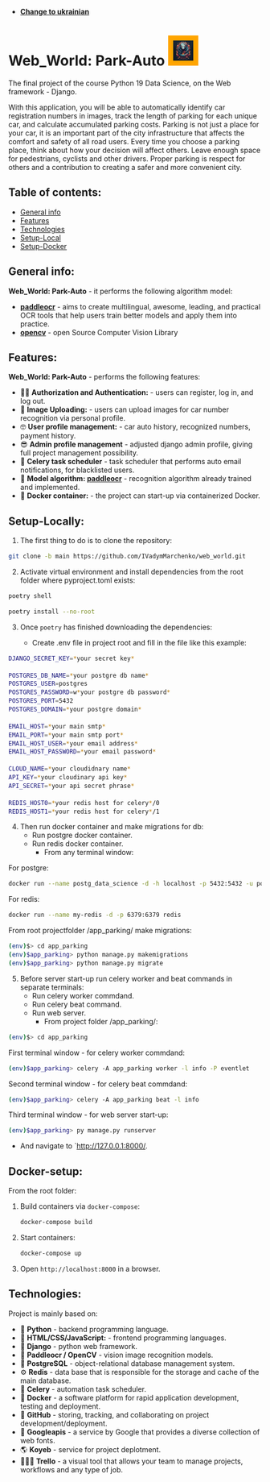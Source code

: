 * **[Change to ukrainian](README_ua.md)**

# Web_World: Park-Auto <a><img src="https://github.com/IVadymMarchenko/web_world/blob/main/app_parking/app_home/images/about_project/images/web_logo.jpg" width="40px" style="border: 10px solid orange;"></a>
The final project of the course Python 19 Data Science, on the Web framework - Django.

With this application, you will be able to automatically identify car registration numbers in images, track the length of parking for each unique car, and calculate accumulated parking costs.
Parking is not just a place for your car, it is an important part of the city infrastructure that affects the comfort and safety of all road users. 
Every time you choose a parking place, think about how your decision will affect others. Leave enough space for pedestrians, cyclists and other drivers. Proper parking is respect for others and a contribution to creating a safer and more convenient city.


## Table of contents:
   * [General info](#general-info)
   * [Features](#features)
   * [Technologies](#technologies)
   * [Setup-Local](#setup-locally)
   * [Setup-Docker](#docker-setup)

## General info:
**Web_World: Park-Auto** - it performs the following algorithm model:
* **[paddleocr](https://github.com/PaddlePaddle/PaddleOCR/blob/main/README_en.md)** - aims to create multilingual, awesome, leading, and practical OCR tools that help users train better models and apply them into practice.
* **[opencv](https://github.com/opencv/opencv?tab=readme-ov-file)** - open Source Computer Vision Library

## Features:
**Web_World: Park-Auto** - performs the following features:
* 👨‍💻 **Authorization and Authentication:** - users can register, log in, and log out.
* 🚗 **Image Uploading:** - users can upload images for car number recognition via personal profile.
* 🤓 **User profile management:** - car auto history, recognized numbers, payment history.
* 😎 **Admin profile management** - adjusted django admin profile, giving full project management possibility.
* 📆 **Celery task scheduler** - task scheduler that performs auto email notifications, for blacklisted users.
* 🌌 **Model algorithm: [paddleocr](https://huggingface.co/spaces/itsyoboieltr/anpr/blob/main/ANPR.ipynb)** - recognition algorithm already trained and implemented.
* 🐳 **Docker container:** - the project can start-up via containerized Docker.

## Setup-Locally:
1. The first thing to do is to clone the repository:

```sh
git clone -b main https://github.com/IVadymMarchenko/web_world.git
```

2. Activate virtual environment and install dependencies from the root folder where pyproject.toml exists:

```sh
poetry shell
```
```sh
poetry install --no-root
```

3. Once `poetry` has finished downloading the dependencies:

    * Create .env file in project root and fill in the file like this example:
```sh
DJANGO_SECRET_KEY=*your secret key*

POSTGRES_DB_NAME=*your postgre db name*
POSTGRES_USER=postgres
POSTGRES_PASSWORD=w*your postgre db password*
POSTGRES_PORT=5432
POSTGRES_DOMAIN=*your postgre domain*

EMAIL_HOST=*your main smtp*
EMAIL_PORT=*your main smtp port*
EMAIL_HOST_USER=*your email address*
EMAIL_HOST_PASSWORD=*your email password*

CLOUD_NAME=*your cloudidnary name*
API_KEY=*your cloudinary api key*
API_SECRET=*your api secret phrase*

REDIS_HOST0=*your redis host for celery*/0
REDIS_HOST1=*your redis host for celery*/1
```

4. Then run docker container and make migrations for db:
    * Run postgre docker container.
    * Run redis docker container.
        - From any terminal window:
          
For postgre:
```sh
docker run --name postg_data_science -d -h localhost -p 5432:5432 -u postgres -e POSTGRES_PASSWORD=*your password from env file POSTGRES_PASSWORD* postgres
```

For redis:
```sh
docker run --name my-redis -d -p 6379:6379 redis
```

From root projectfolder /app_parking/ make migrations:
```sh
(env)$> cd app_parking
(env)$app_parking> python manage.py makemigrations
(env)$app_parking> python manage.py migrate
```

5. Before server start-up run celery worker and beat commands in separate terminals:
    * Run celery worker commdand.
    * Run celery beat command.
    * Run web server.
        - From project folder /app_parking/:

```sh
(env)$> cd app_parking
```
 
First terminal window - for celery worker commdand:
```sh
(env)$app_parking> celery -A app_parking worker -l info -P eventlet
```

Second terminal window - for celery beat commdand:
```sh
(env)$app_parking> celery -A app_parking beat -l info
```

Third terminal window - for web server start-up:
```sh
(env)$app_parking> py manage.py runserver  
```

* And navigate to `http://127.0.0.1:8000/.

## Docker-setup:
From the root folder:
1. Build containers via `docker-compose`:

    ```sh
    docker-compose build
    ```

2. Start containers:

    ```sh
    docker-compose up
    ```

3. Open `http://localhost:8000` in a browser.

## Technologies:
Project is mainly based on:
* 🐍 **Python** - backend programming language.
* 🌠 **HTML/CSS/JavaScript:** - frontend programming languages.
* 🤠 **Django** -  python web framework.
* 🌌 **Paddleocr / OpenCV** - vision image recognition models.
* 🐘 **PostgreSQL** - object-relational database management system.
* ⚙️ **Redis** - data base that is responsible for the storage and cache of the main database.
* 📆 **Celery** - automation task scheduler.
* 🐳 **Docker** - a software platform for rapid application development, testing and deployment.
* 👀 **GitHub** - storing, tracking, and collaborating on project development/deployment.
* 🎰 **Googleapis** - a service by Google that provides a diverse collection of web fonts.
* 🌎 **Koyeb** - service for project deplotment.
* 👨‍👦‍👦 **Trello** - a visual tool that allows your team to manage projects, workflows and any type of job.